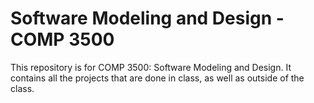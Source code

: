 # Software Modeling and Design - COMP 3500
This repository is for COMP 3500: Software Modeling and Design. It contains all the projects that are done in class, as well as outside of the class.  
